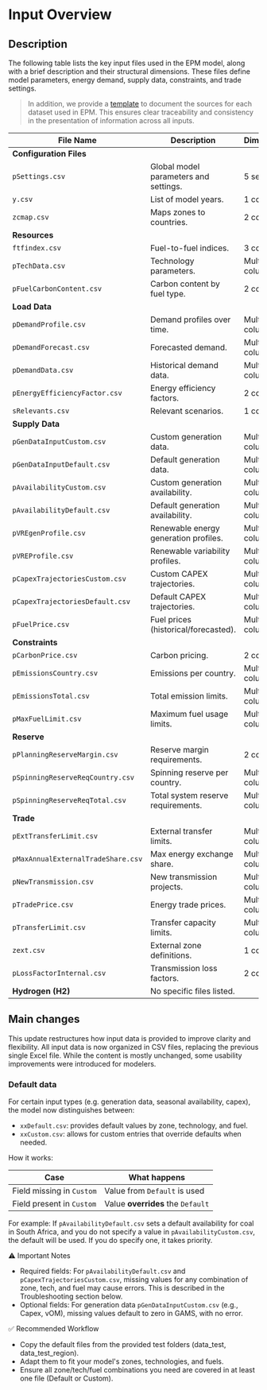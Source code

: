 # Input Overview

## Description

The following table lists the key input files used in the EPM model, along with a brief description and their structural dimensions. These files define model parameters, energy demand, supply data, constraints, and trade settings.

> In addition, we provide a [template](dwld/TemplateDataCollection.xlsx) to document the sources for each dataset used in EPM. This ensures clear traceability and consistency in the presentation of information across all inputs.

| File Name                          | Description                           | Dimensions       |
| ---------------------------------- | ------------------------------------- | ---------------- |
| **Configuration Files**            |                                       |                  |
| `pSettings.csv`                    | Global model parameters and settings. | 5 sections       |
| `y.csv`                            | List of model years.                  | 1 column         |
| `zcmap.csv`                        | Maps zones to countries.              | 2 columns        |
| **Resources**                      |                                       |                  |
| `ftfindex.csv`                     | Fuel-to-fuel indices.                 | 3 columns        |
| `pTechData.csv`                    | Technology parameters.                | Multiple columns |
| `pFuelCarbonContent.csv`           | Carbon content by fuel type.          | 2 columns        |
| **Load Data**                      |                                       |                  |
| `pDemandProfile.csv`               | Demand profiles over time.            | Multiple columns |
| `pDemandForecast.csv`              | Forecasted demand.                    | Multiple columns |
| `pDemandData.csv`                  | Historical demand data.               | Multiple columns |
| `pEnergyEfficiencyFactor.csv`      | Energy efficiency factors.            | 2 columns        |
| `sRelevants.csv`                   | Relevant scenarios.                   | 1 column         |
| **Supply Data**                    |                                       |                  |
| `pGenDataInputCustom.csv`          | Custom generation data.               | Multiple columns |
| `pGenDataInputDefault.csv`         | Default generation data.              | Multiple columns |
| `pAvailabilityCustom.csv`          | Custom generation availability.       | Multiple columns |
| `pAvailabilityDefault.csv`         | Default generation availability.      | Multiple columns |
| `pVREgenProfile.csv`               | Renewable energy generation profiles. | Multiple columns |
| `pVREProfile.csv`                  | Renewable variability profiles.       | Multiple columns |
| `pCapexTrajectoriesCustom.csv`     | Custom CAPEX trajectories.            | Multiple columns |
| `pCapexTrajectoriesDefault.csv`    | Default CAPEX trajectories.           | Multiple columns |
| `pFuelPrice.csv`                   | Fuel prices (historical/forecasted).  | Multiple columns |
| **Constraints**                    |                                       |                  |
| `pCarbonPrice.csv`                 | Carbon pricing.                       | 2 columns        |
| `pEmissionsCountry.csv`            | Emissions per country.                | Multiple columns |
| `pEmissionsTotal.csv`              | Total emission limits.                | Multiple columns |
| `pMaxFuelLimit.csv`                | Maximum fuel usage limits.            | Multiple columns |
| **Reserve**                        |                                       |                  |
| `pPlanningReserveMargin.csv`       | Reserve margin requirements.          | 2 columns        |
| `pSpinningReserveReqCountry.csv`   | Spinning reserve per country.         | Multiple columns |
| `pSpinningReserveReqTotal.csv`     | Total system reserve requirements.    | Multiple columns |
| **Trade**                          |                                       |                  |
| `pExtTransferLimit.csv`            | External transfer limits.             | Multiple columns |
| `pMaxAnnualExternalTradeShare.csv` | Max energy exchange share.            | Multiple columns |
| `pNewTransmission.csv`             | New transmission projects.            | Multiple columns |
| `pTradePrice.csv`                  | Energy trade prices.                  | Multiple columns |
| `pTransferLimit.csv`               | Transfer capacity limits.             | Multiple columns |
| `zext.csv`                         | External zone definitions.            | 1 column         |
| `pLossFactorInternal.csv`          | Transmission loss factors.            | 2 columns        |
| **Hydrogen (H2)**                  | No specific files listed.             |                  |

## Main changes

This update restructures how input data is provided to improve clarity and flexibility. All input data is now organized in CSV files, replacing the previous single Excel file. While the content is mostly unchanged, some usability improvements were introduced for modelers.

### Default data

For certain input types (e.g. generation data, seasonal availability, capex), the model now distinguishes between:

- `xxDefault.csv`: provides default values by zone, technology, and fuel.
- `xxCustom.csv`: allows for custom entries that override defaults when needed.

How it works:

| Case                      | What happens                      |
| ------------------------- | --------------------------------- |
| Field missing in `Custom` | Value from `Default` is used      |
| Field present in `Custom` | Value **overrides** the `Default` |

For example:
If `pAvailabilityDefault.csv` sets a default availability for coal in South Africa, and you do not specify a value in `pAvailabilityCustom.csv`, the default will be used. If you do specify one, it takes priority.

⚠️ Important Notes

- Required fields: For `pAvailabilityDefault.csv` and `pCapexTrajectoriesCustom.csv`, missing values for any combination of zone, tech, and fuel may cause errors. This is described in the Troubleshooting section below.
- Optional fields: For generation data `pGenDataInputCustom.csv` (e.g., Capex, vOM), missing values default to zero in GAMS, with no error.

✅ Recommended Workflow

- Copy the default files from the provided test folders (data_test, data_test_region).
- Adapt them to fit your model's zones, technologies, and fuels.
- Ensure all zone/tech/fuel combinations you need are covered in at least one file (Default or Custom).
